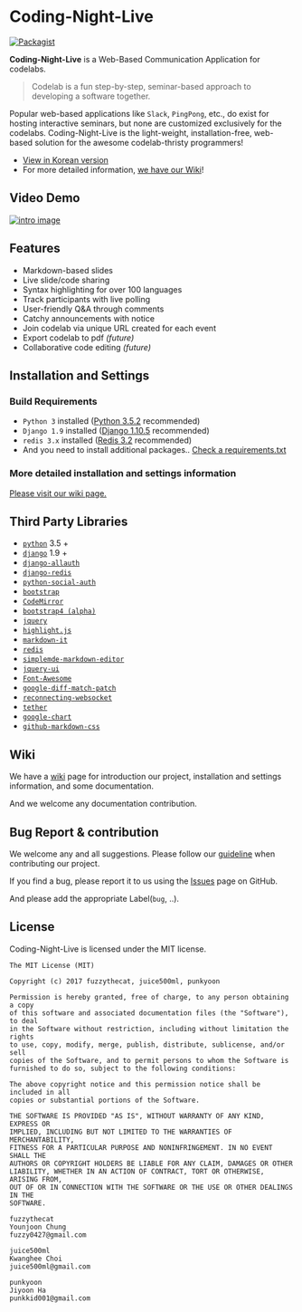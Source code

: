 # Coding-Night-Live
[![Packagist](https://img.shields.io/packagist/l/doctrine/orm.svg)](https://github.com/dduk-ddak/coding-night-live/blob/master/LICENSE)

**Coding-Night-Live** is a Web-Based Communication Application for codelabs.
> Codelab is a fun step-by-step, seminar-based approach to developing a software together. 

Popular web-based applications like `Slack`, `PingPong`, etc., do exist for hosting interactive seminars, but none are customized exclusively for the codelabs. Coding-Night-Live is the light-weight, installation-free, web-based solution for the awesome codelab-thristy programmers!

* [View in Korean version](https://github.com/dduk-ddak/coding-night-live/blob/master/docs/README.ko.md)
* For more detailed information, [we have our Wiki](https://github.com/dduk-ddak/coding-night-live/wiki)!

## Video Demo
[![intro image](https://github.com/dduk-ddak/coding-night-live/blob/master/docs/img/video_demo_intro.PNG)](https://youtu.be/-EFYUEsLLDo)

## Features
* Markdown-based slides
* Live slide/code sharing
* Syntax highlighting for over 100 languages
* Track participants with live polling
* User-friendly Q&A through comments
* Catchy announcements with notice
* Join codelab via unique URL created for each event 
* Export codelab to pdf *(future)*
* Collaborative code editing *(future)*

## Installation and Settings

### Build Requirements

* `Python 3` installed ([Python 3.5.2](https://www.python.org/downloads/release/python-352/) recommended)
* `Django 1.9` installed ([Django 1.10.5](https://www.djangoproject.com/download/) recommended)
* `redis 3.x` installed ([Redis 3.2](https://redis.io/download) recommended)
*  And you need to install additional packages.. [Check a requirements.txt](https://github.com/dduk-ddak/coding-night-live/blob/master/requirements.txt)

### More detailed installation and settings information

[Please visit our wiki page.](https://github.com/dduk-ddak/coding-night-live/wiki/2.-Installation-and-Settings)

## Third Party Libraries
* [`python`](https://www.python.org/) 3.5 +
* [`django`](https://github.com/django/django) 1.9 +
* [`django-allauth`](https://github.com/pennersr/django-allauth)
* [`django-redis`](https://github.com/niwinz/django-redis)
* [`python-social-auth`](https://github.com/omab/python-social-auth)
* [`bootstrap`](https://github.com/twbs/bootstrap)
* [`CodeMirror`](https://github.com/codemirror/CodeMirror)
* [`bootstrap4 (alpha)`](https://v4-alpha.getbootstrap.com/)
* [`jquery`](https://github.com/jquery/jquery)
* [`highlight.js`](https://github.com/isagalaev/highlight.js)
* [`markdown-it`](https://github.com/markdown-it/markdown-it)
* [`redis`](https://github.com/antirez/redis)
* [`simplemde-markdown-editor`](https://github.com/NextStepWebs/simplemde-markdown-editor)
* [`jquery-ui`](https://github.com/jquery/jquery-ui)
* [`Font-Awesome`](https://github.com/FortAwesome/Font-Awesome)
* [`google-diff-match-patch`](https://code.google.com/p/google-diff-match-patch/)
* [`reconnecting-websocket`](https://github.com/joewalnes/reconnecting-websocket)
* [`tether`](https://github.com/HubSpot/tether/)
* [`google-chart`](https://github.com/GoogleWebComponents/google-chart)
* [`github-markdown-css`](https://github.com/sindresorhus/github-markdown-css)

## Wiki

We have a [wiki](https://github.com/dduk-ddak/coding-night-live/wiki) page for introduction our project, installation and settings information, and some documentation.

And we welcome any documentation contribution.

## Bug Report & contribution

We welcome any and all suggestions. Please follow our [guideline](https://github.com/dduk-ddak/coding-night-live/wiki/5.-Contributing-guide) when contributing our project.

If you find a bug, please report it to us using the [Issues](https://github.com/dduk-ddak/coding-night-live/issues) page on GitHub.

And please add the appropriate Label(`bug`, ..).

## License
Coding-Night-Live is licensed under the MIT license.
```
The MIT License (MIT)

Copyright (c) 2017 fuzzythecat, juice500ml, punkyoon

Permission is hereby granted, free of charge, to any person obtaining a copy
of this software and associated documentation files (the "Software"), to deal
in the Software without restriction, including without limitation the rights
to use, copy, modify, merge, publish, distribute, sublicense, and/or sell
copies of the Software, and to permit persons to whom the Software is
furnished to do so, subject to the following conditions:

The above copyright notice and this permission notice shall be included in all
copies or substantial portions of the Software.

THE SOFTWARE IS PROVIDED "AS IS", WITHOUT WARRANTY OF ANY KIND, EXPRESS OR
IMPLIED, INCLUDING BUT NOT LIMITED TO THE WARRANTIES OF MERCHANTABILITY,
FITNESS FOR A PARTICULAR PURPOSE AND NONINFRINGEMENT. IN NO EVENT SHALL THE
AUTHORS OR COPYRIGHT HOLDERS BE LIABLE FOR ANY CLAIM, DAMAGES OR OTHER
LIABILITY, WHETHER IN AN ACTION OF CONTRACT, TORT OR OTHERWISE, ARISING FROM,
OUT OF OR IN CONNECTION WITH THE SOFTWARE OR THE USE OR OTHER DEALINGS IN THE
SOFTWARE.

fuzzythecat
Younjoon Chung
fuzzy0427@gmail.com

juice500ml
Kwanghee Choi
juice500ml@gmail.com

punkyoon
Jiyoon Ha
punkkid001@gmail.com
```
